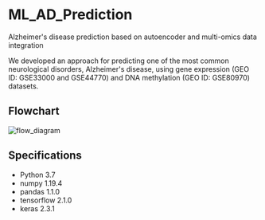 # ML_AD_Prediction
Alzheimer's disease prediction based on autoencoder and multi-omics data integration

We developed an approach for predicting one of the most common neurological disorders, Alzheimer's disease, using gene expression (GEO ID: GSE33000 and GSE44770) and DNA methylation (GEO ID: GSE80970) datasets.


## Flowchart
![flow_diagram](https://user-images.githubusercontent.com/80881943/129854424-7209e13d-558f-41cd-9300-4c40ca473b15.png)



## Specifications
* Python 3.7
* numpy 1.19.4
* pandas 1.1.0
* tensorflow 2.1.0
* keras 2.3.1
